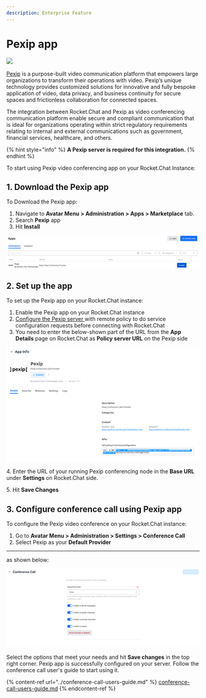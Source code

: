 ```yaml
---
description: Enterprise Feature
---
```


# Pexip app

![](<../../../.gitbook/assets/2021-06-10\_22-31-38 (3) (3) (3) (3) (3) (3) (3) (3) (3) (2) (3) (1) (1) (1) (11) (12).jpg>)

[Pexip](https://www.pexip.com/) is a purpose-built video communication platform that empowers large organizations to transform their operations with video. Pexip’s unique technology provides customized solutions for innovative and fully bespoke application of video, data privacy, and business continuity for secure spaces and frictionless collaboration for connected spaces.

The integration between Rocket.Chat and Pexip as video conferencing communication platform enable secure and compliant communication that is ideal for organizations operating within strict regulatory requirements relating to internal and external communications such as government, financial services, healthcare, and others.

{% hint style="info" %}
**A Pexip server is required for this integration.**
{% endhint %}

To start using Pexip video conferencing app on your Rocket.Chat Instance:

## 1. Download the Pexip app

To Download the Pexip app:

1. Navigate to **Avatar Menu > Administration > Apps > Marketplace** tab.
2. Search **Pexip** app
3. Hit **Install**

![Pexip app install](../../../.gitbook/assets/PexipAppInstall.png)

## 2. Set up the app&#x20;

To set up the Pexip app on your Rocket.Chat instance:

1. Enable the Pexip app on your Rocket.Chat instance
2. [Configure the Pexip server ](https://docs.pexip.com/admin/integrate\_policy.htm)with remote policy to do service configuration requests before connecting with Rocket.Chat
3. You need to enter the below-shown part of the URL from the **App Details** page on Rocket.Chat as  **Policy server URL** on the Pexip side

![Pexip app details](../../../.gitbook/assets/PexipAppDetails.png)

4\. Enter the URL of your running Pexip conferencing node in the **Base URL** under **Settings** on Rocket.Chat side.

5\. Hit **Save Changes**

## 3. Configure conference call using Pexip app&#x20;

To configure the Pexip video conference on your Rocket.Chat instance:

1. Go to **Avatar Menu > Administration > Settings > Conference Call**
2. Select Pexip as your **Default Provider**

****

as shown below:

![ Conference call admin settings](../../../.gitbook/assets/VideoConferenceAdminSettingsForPexip.png)

Select the options that meet your needs and hit **Save changes** in the top right corner. Pexip app is successfully configured on your server. Follow the conference call user's guide to start using it.

{% content-ref url="../conference-call-users-guide.md" %}
[conference-call-users-guide.md](../conference-call-users-guide.md)
{% endcontent-ref %}

